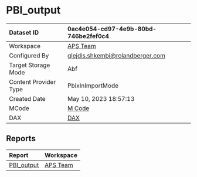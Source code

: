 



# PBI_output

|Dataset ID|0ac4e054-cd97-4e9b-80bd-746be2fef0c4|
| :--- | :--- |
|Workspace|[APS Team](../Workspaces/APS-Team.md)|
|Configured By|glejdis.shkembi@rolandberger.com|
|Target Storage Mode|Abf|
|Content Provider Type|PbixInImportMode|
|Created Date|May 10, 2023 18:57:13|
|MCode|[M Code](./PBI_output/mcode.md)|
|DAX|[DAX](./PBI_output/dax.md)|

## Reports

|Report|Workspace|
| :--- | :--- |
|[PBI_output](../Reports/PBI_output.md)|[APS Team](../Workspaces/APS-Team.md)|
